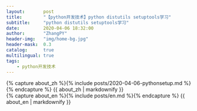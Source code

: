 ```yaml
---
layout:       post
title:        "【python开发技术】python distutils setuptools学习"
subtitle:     "python distutils setuptools学习"
date:         2020-04-06 18:32:00
author:       "ZhangPY"
header-img:   "img/home-bg.jpg"
header-mask:  0.3
catalog:      true
multilingual: true
tags:
    - python开发技术
---
```


<!-- Chinese Version -->
<div class="zh post-container">
    {% capture about_zh %}{% include posts/2020-04-06-pythonsetup.md %}{% endcapture %}
    {{ about_zh | markdownify }}
</div>

<!-- English Version -->
<div class="en post-container">
    {% capture about_en %}{% include posts/en.md %}{% endcapture %}
    {{ about_en | markdownify }}
</div>
